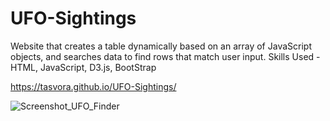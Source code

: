 # UFO-Sightings
Website that creates a table dynamically based on an array of JavaScript objects, and searches data to find rows that match user input. 
Skills Used - HTML, JavaScript, D3.js, BootStrap

https://tasvora.github.io/UFO-Sightings/

![Screenshot_UFO_Finder](images/UFOProjDemo.gif)

